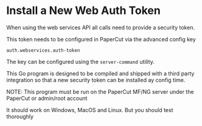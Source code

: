 # Install a New Web Auth Token

When using the web services API all calls need to provide a security token.

This token needs to be configured in PaperCut via the advanced config key

```
auth.webservices.auth-token
```

The key can be configured using the `server-command` utility.

This Go program is designed to be compiled and shipped with a third party
integration so that a new security token can be installed ay config
time.

NOTE: This program must be run on the PaperCut MF/NG server under the PaperCut or admin/root account

It should work on Windows, MacOS and Linux. But you should test thoroughly
